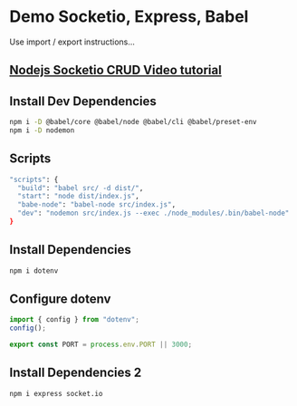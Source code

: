 # Demo Socketio, Express, Babel

Use import / export instructions...

## [Nodejs Socketio CRUD Video tutorial](https://www.youtube.com/watch?v=zWax5QCWCXM)

## Install Dev Dependencies

```bash
npm i -D @babel/core @babel/node @babel/cli @babel/preset-env
npm i -D nodemon
```

## Scripts

```bash
"scripts": {
  "build": "babel src/ -d dist/",
  "start": "node dist/index.js",
  "babe-node": "babel-node src/index.js",
  "dev": "nodemon src/index.js --exec ./node_modules/.bin/babel-node"
}
```

## Install Dependencies

```bash
npm i dotenv
```

## Configure dotenv

```js
import { config } from "dotenv";
config();

export const PORT = process.env.PORT || 3000;
```

## Install Dependencies 2

```bash
npm i express socket.io
```
